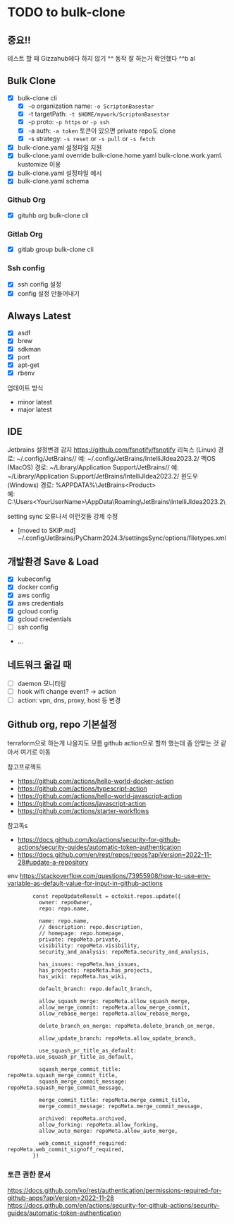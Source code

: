# TODO to bulk-clone

## 중요!!
테스트 할 때 Gizzahub에다 하지 않기 ^^
동작 잘 하는거 확인했다 ^^b al

## Bulk Clone
- [x] bulk-clone cli
  - [x] -o organization name: `-o ScriptonBasestar`
  - [x] -t targetPath: `-t $HOME/mywork/ScriptonBasestar`
  - [x] -p proto: `-p https` or `-p ssh`
  - [x] -a auth: `-a token` 토큰이 있으면 private repo도 clone
  - [x] -s strategy: `-s reset` or `-s pull` or `-s fetch`
- [x] bulk-clone.yaml 설정파일 지원
- [x] bulk-clone.yaml override bulk-clone.home.yaml bulk-clone.work.yaml. kustomize 이용
- [x] bulk-clone.yaml 설정파일 예시
- [x] bulk-clone.yaml schema

### Github Org
- [x] gituhb org bulk-clone cli

### Gitlab Org
- [x] gitlab group bulk-clone cli

### Ssh config
- [x] ssh config 설정
- [x] config 설정 만들어내기

## Always Latest
- [x] asdf
- [x] brew
- [x] sdkman
- [x] port
- [x] apt-get
- [x] rbenv

업데이트 방식
- minor latest
- major latest

## IDE
Jetbrains 설정변경 감지 https://github.com/fsnotify/fsnotify
리눅스 (Linux)
경로: ~/.config/JetBrains/<Product><Version>/
예: ~/.config/JetBrains/IntelliJIdea2023.2/
맥OS (MacOS)
경로: ~/Library/Application Support/JetBrains/<Product><Version>/
예: ~/Library/Application Support/JetBrains/IntelliJIdea2023.2/
윈도우 (Windows)
경로: %APPDATA%\JetBrains\<Product><Version>\
예: C:\Users\<YourUserName>\AppData\Roaming\JetBrains\IntelliJIdea2023.2\

setting sync 오류나서 이런것들 강제 수정
- [moved to SKIP.md] ~/.config/JetBrains/PyCharm2024.3/settingsSync/options/filetypes.xml

## 개발환경 Save & Load
- [x] kubeconfig
- [x] docker config
- [x] aws config
- [x] aws credentials
- [x] gcloud config
- [x] gcloud credentials
- [ ] ssh config
- ...

## 네트워크 옮길 때
- [ ] daemon 모니터링
- [ ] hook wifi change event? -> action
- [ ] action: vpn, dns, proxy, host 등 변경

## Github org, repo 기본설정
terraform으로 하는게 나을지도 모름
github action으로 할까 했는데 좀 안맞는 것 같아서 여기로 이동

참고프로젝트

- https://github.com/actions/hello-world-docker-action
- https://github.com/actions/typescript-action
- https://github.com/actions/hello-world-javascript-action
- https://github.com/actions/javascript-action
- https://github.com/actions/starter-workflows

참고독s
- https://docs.github.com/ko/actions/security-for-github-actions/security-guides/automatic-token-authentication
- https://docs.github.com/en/rest/repos/repos?apiVersion=2022-11-28#update-a-repository

env
https://stackoverflow.com/questions/73955908/how-to-use-env-variable-as-default-value-for-input-in-github-actions

```
        const repoUpdateResult = octokit.repos.update({
          owner: repoOwner,
          repo: repo.name,

          name: repo.name,
          // description: repo.description,
          // homepage: repo.homepage,
          private: repoMeta.private,
          visibility: repoMeta.visibility,
          security_and_analysis: repoMeta.security_and_analysis,

          has_issues: repoMeta.has_issues,
          has_projects: repoMeta.has_projects,
          has_wiki: repoMeta.has_wiki,

          default_branch: repo.default_branch,

          allow_squash_merge: repoMeta.allow_squash_merge,
          allow_merge_commit: repoMeta.allow_merge_commit,
          allow_rebase_merge: repoMeta.allow_rebase_merge,

          delete_branch_on_merge: repoMeta.delete_branch_on_merge,

          allow_update_branch: repoMeta.allow_update_branch,

          use_squash_pr_title_as_default: repoMeta.use_squash_pr_title_as_default,

          squash_merge_commit_title: repoMeta.squash_merge_commit_title,
          squash_merge_commit_message: repoMeta.squash_merge_commit_message,

          merge_commit_title: repoMeta.merge_commit_title,
          merge_commit_message: repoMeta.merge_commit_message,

          archived: repoMeta.archived,
          allow_forking: repoMeta.allow_forking,
          allow_auto_merge: repoMeta.allow_auto_merge,

          web_commit_signoff_required: repoMeta.web_commit_signoff_required,
        })
```
### 토큰 권한 문서
https://docs.github.com/ko/rest/authentication/permissions-required-for-github-apps?apiVersion=2022-11-28
https://docs.github.com/en/actions/security-for-github-actions/security-guides/automatic-token-authentication
